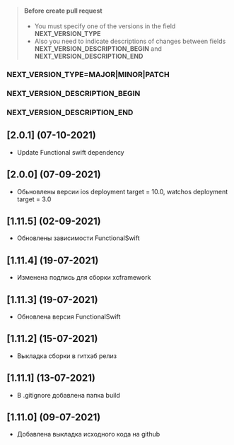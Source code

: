 > #### Before create pull request
> - You must specify one of the versions in the field **NEXT_VERSION_TYPE**
> - Also you need to indicate descriptions of changes between fields **NEXT_VERSION_DESCRIPTION_BEGIN** and **NEXT_VERSION_DESCRIPTION_END**
### NEXT_VERSION_TYPE=MAJOR|MINOR|PATCH
### NEXT_VERSION_DESCRIPTION_BEGIN
### NEXT_VERSION_DESCRIPTION_END

## [2.0.1] (07-10-2021)

* Update Functional swift dependency

## [2.0.0] (07-09-2021)

* Обьновлены версии ios deployment target  = 10.0, watchos deployment target = 3.0

## [1.11.5] (02-09-2021)

* Обновлены зависимости FunctionalSwift

## [1.11.4] (19-07-2021)

* Изменена подпись для сборки xcframework

## [1.11.3] (19-07-2021)

* Обновлена версия FunctionalSwift

## [1.11.2] (15-07-2021)

* Выкладка сборки в гитхаб релиз 

## [1.11.1] (13-07-2021)

* В .gitignore добавлена папка build

## [1.11.0] (09-07-2021)

* Добавлена выкладка исходного кода на github